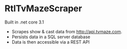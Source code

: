 # RtlTvMazeScraper

Built in .net core 3.1

* Scrapes show & cast data from http://api.tvmaze.com. 
* Persists data in a SQL server database
* Data is then accessible via a REST API


